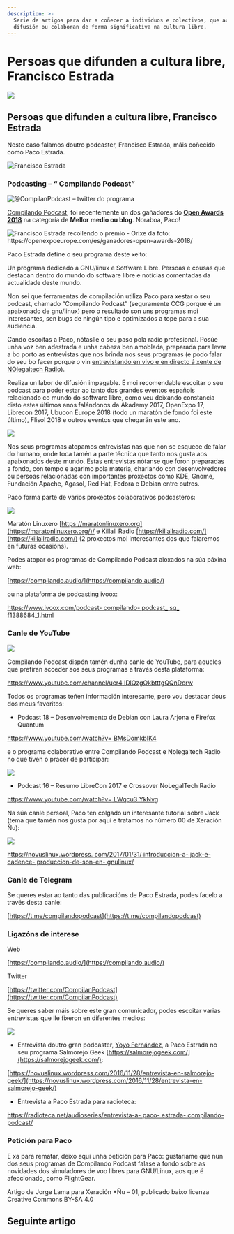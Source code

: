 ```yaml
---
description: >-
  Serie de artigos para dar a coñecer a individuos e colectivos, que axudan na
  difusión ou colaboran de forma significativa na cultura libre.
---
```


# Persoas que difunden a cultura libre, Francisco Estrada

![](.gitbook/assets/image%20%289%29.png)

## Persoas que difunden a cultura libre, Francisco Estrada

Neste caso falamos doutro podcaster, Francisco Estrada, máis coñecido como Paco Estrada.

![Francisco Estrada](.gitbook/assets/image%20%2840%29.png)

### Podcasting – “ Compilando Podcast”

![@CompilanPodcast &#x2013; twitter do programa](.gitbook/assets/image%20%2820%29.png)

[Compilando Podcast](https://compilando.audio/), foi recentemente un dos gañadores do [**Open Awards 2018**](https://openexpoeurope.com/es/ganadores-open-awards-2018/) na categoría de **Mellor medio ou blog**. Noraboa, Paco!

![Francisco Estrada recollendo o premio - Orixe da foto: https://openexpoeurope.com/es/ganadores-open-awards-2018/ ](.gitbook/assets/image%20%2857%29.png)

Paco Estrada define o seu programa deste xeito:

Un programa dedicado a GNU/linux e Sotfware Libre. Persoas e cousas que destacan dentro do mundo do software libre e noticias comentadas da actualidade deste mundo.

Non sei que ferramentas de compilación utiliza Paco para xestar o seu podcast, chamado “Compilando Podcast” \(seguramente CCG porque é un apaixonado de gnu/linux\) pero o resultado son uns programas moi interesantes, sen bugs de ningún tipo e optimizados a tope para a sua audiencia.

Cando escoitas a Paco, nótaslle o seu paso pola radio profesional. Posúe unha voz ben adestrada e unha cabeza ben amoblada, preparada para levar a bo porto as entrevistas que nos brinda nos seus programas \(e podo falar do seu bo facer porque o vin [entrevistando en vivo e en directo á xente de NOlegaltech Radio](http://www.ivoox.com/crossover-entre-acompilanpodcast-nolegatech-radio-audios-mp3_rf_22011774_1.html)\).

Realiza un labor de difusión impagable. É moi recomendable escoitar o seu podcast para poder estar ao tanto dos grandes eventos españois relacionado co mundo do software libre, como veu deixando constancia disto estes últimos anos falándonos da Akademy 2017, OpenExpo 17, Librecon 2017, Ubucon Europe 2018 \(todo un maratón de fondo foi este último\), Flisol 2018 e outros eventos que chegarán este ano.

![](.gitbook/assets/composicion.png)

Nos seus programas atopamos entrevistas nas que non se esquece de falar do humano, onde toca tamén a parte técnica que tanto nos gusta aos apaixonados deste mundo. Estas entrevistas nótanse que foron preparadas a fondo, con tempo e agarimo pola materia, charlando con desenvolvedores ou persoas relacionadas con importantes proxectos como KDE, Gnome, Fundación Apache, Agasol, Red Hat, Fedora e Debian entre outros.

Paco forma parte de varios proxectos colaborativos podcasteros:

![](.gitbook/assets/composicion02.png)

Maratón Linuxero [https://maratonlinuxero.org](https://maratonlinuxero.org/)/ e Killall Radio [https://killallradio.com/](https://killallradio.com/) \(2 proxectos moi interesantes dos que falaremos en futuras ocasións\).

Podes atopar os programas de Compilando Podcast aloxados na súa páxina web:

[https://compilando.audio/](https://compilando.audio/)

ou na plataforma de podcasting ivoox:

[https://www.ivoox.com/podcast- compilando- podcast\_ sq\_ f1388684\_1.html](https://www.ivoox.com/podcast-compilando-podcast_sq_f1388684_1.html)

### Canle de YouTube

![](.gitbook/assets/image%20%2813%29.png)

Compilando Podcast dispón tamén dunha canle de YouTube, para aqueles que prefiran acceder aos seus programas a través desta plataforma:

[https://www.youtube.com/channel/ucr4 lDlQzgOkbtttgQQnDorw](https://www.youtube.com/channel/UCr4lDlQzgOkbtttgQQnDorw)

Todos os programas teñen información interesante, pero vou destacar dous dos meus favoritos:

- Podcast 18 – Desenvolvemento de Debian con Laura Arjona e Firefox Quantum

[https://www.youtube.com/watch?v= BMsDomkbIK4](https://www.youtube.com/watch?v=BMsDomkbIK4)

e o programa colaborativo entre Compilando Podcast e Nolegaltech Radio no que tiven o pracer de participar:

![](.gitbook/assets/image%20%2875%29.png)

- Podcast 16 – Resumo LibreCon 2017 e Crossover NoLegalTech Radio

[https://www.youtube.com/watch?v= LWqcu3 YkNvg](https://www.youtube.com/watch?v=LWqcu3YkNvg)

Na súa canle persoal, Paco ten colgado un interesante tutorial sobre Jack \(tema que tamén nos gusta por aquí e tratamos no número 00 de Xeración Ñu\):

![](.gitbook/assets/image%20%2814%29.png)

[https://novuslinux.wordpress. com/2017/01/31/ introduccion-a- jack-e- cadence- produccion-de-son-en- gnulinux/](https://novuslinux.wordpress.com/2017/01/31/introduccion-a-jack-y-cadence-produccion-de-sonido-en-gnulinux/)

### Canle de Telegram

Se queres estar ao tanto das publicacións de Paco Estrada, podes facelo a través desta canle:

[https://t.me/compilandopodcast](https://t.me/compilandopodcast)

### Ligazóns de interese

Web

[https://compilando.audio/](https://compilando.audio/)

Twitter

[https://twitter.com/CompilanPodcast](https://twitter.com/CompilanPodcast)

Se queres saber máis sobre este gran comunicador, podes escoitar varias entrevistas que lle fixeron en diferentes medios:

![](.gitbook/assets/image%20%2848%29.png)

- Entrevista doutro gran podcaster, [Yoyo Fernández](https://twitter.com/yoyo308), a Paco Estrada no seu programa Salmorejo Geek [https://salmorejogeek.com/](https://salmorejogeek.com/):

[https://novuslinux.wordpress.com/2016/11/28/entrevista-en-salmorejo-geek/](https://novuslinux.wordpress.com/2016/11/28/entrevista-en-salmorejo-geek/)

- Entrevista a Paco Estrada para radioteca:

[https://radioteca.net/audioseries/entrevista-a- paco- estrada- compilando-podcast/](https://radioteca.net/audioseries/entrevista-a-paco-estrada-compilando-podcast/)

### Petición para Paco

E xa para rematar, deixo aquí unha petición para Paco: gustaríame que nun dos seus programas de Compilando Podcast falase a fondo sobre as novidades dos simuladores de voo libres para GNU/Linux, aos que é afeccionado, como FlightGear.

Artigo de Jorge Lama para Xeración \*Ñu – 01, publicado baixo licenza Creative Commons BY-SA 4.0

## Seguinte artigo

